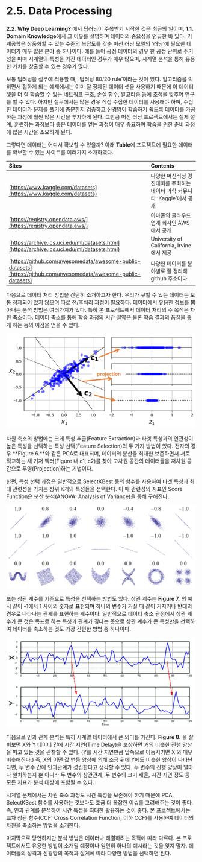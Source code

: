 # 2.5. Data Processing

**2.2. Why Deep Learning?** 에서 딥러닝이 주목받기 시작한 것은 최근의 일이며, **1.1. Domain Knowledge**에서 그 이유를 설명하며 데이터의 중요성을 언급한 바 있다. 기계공학은 상품화할 수 있는 수준의 복잡도를 갖춘 머신 러닝 모델의 ‘러닝’에 필요한 데이터가 매우 많은 분야 중 하나이다. 예를 들어 공정 데이터의 경우 한 공정 단위로 주기성을 띠며 시계열의 특성을 가진 데이터인 경우가 매우 많으며, 시계열 분석을 통해 유용한 가치를 창출할 수 있는 경우가 많다.

보통 딥러닝을 실무에 적용할 때, ‘딥러닝 80/20 rule’이라는 것이 있다. 알고리즘을 익히면서 접하게 되는 예제에서는 이미 잘 정제된 데이터 셋을 사용하기 때문에 이 데이터 셋을 더 잘 학습할 수 있는 네트워크 구조, 손실 함수, 알고리즘 등에 초점을 맞추어 연구를 할 수 있다. 하지만 실무에서는 많은 경우 직접 수집한 데이터를 사용해야 하며, 수집한 데이터가 문제를 풀기에 충분한지 검증하고 신경망이 학습하기 쉽도록 데이터를 가공하는 과정에 훨씬 많은 시간을 투자하게 된다. 그만큼 머신 러닝 프로젝트에서는 실제 설계, 훈련하는 과정보다 좋은 데이터를 얻는 과정이 매우 중요하며 학습을 위한 준비 과정에 많은 시간을 소요하게 된다.

그렇다면 데이터는 어디서 확보할 수 있을까? 아래 **Table**에 프로젝트에 필요한 데이터를 확보할 수 있는 사이트를 여러가지 소개하였다.

| Sites | Contents |
| :--- | :--- |
| [https://www.kaggle.com/datasets](https://www.kaggle.com/datasets) | 다양한 머신러닝 경진대회를 주최하는 데이터 과학 커뮤니티 ‘Kaggle’에서 공개 |
| [https://registry.opendata.aws/](https://registry.opendata.aws/) | 아마존의 클라우드 업계 회사인 AWS에서 공개 |
| [https://archive.ics.uci.edu/ml/datasets.html](https://archive.ics.uci.edu/ml/datasets.html) | University of California, Irvine에서 제공 |
| [https://github.com/awesomedata/awesome-public-datasets](https://github.com/awesomedata/awesome-public-datasets) | 다양한 데이터를 분야별로 잘 정리해 github 주소이다. |

다음으로 데이터 처리 방법을 간단히 소개하고자 한다. 우리가 구할 수 있는 데이터는 보통 정제되어 있지 않으며 따로 전/후처리 과정이 필요하다. 데이터에서 유용한 정보를 뽑아내는 분석 방법은 여러가지가 있다. 특히 본 프로젝트에서 데이터 처리의 주 목적은 차원 축소이다. 데이터 축소를 통해 학습 과정의 시간 절약은 물론 학습 결과의 품질을 좋게 하는 등의 이점을 얻을 수 있다.

![Figure 6. PCA Example](../.gitbook/assets/figure-6.png)

차원 축소의 방법에는 크게 특성 추출\(Feature Extraction\)과 타겟 특성과의 연관성이 높은 특성을 선택하는 특성 선택\(Feature Selection\)의 두 가지 방법이 있다. 전자의 경우 **Figure 6.**와 같은 PCA로 대표되며, 데이터의 분산을 최대한 보존하면서 서로 직교하는 새 기저 벡터\(Figure 내 c1, c2\)를 찾아 고차원 공간의 데이터들을 저차원 공간으로 투영\(Projection\)하는 기법이다.

한편, 특성 선택 과정은 일반적으로 SelectKBest 등의 함수를 사용하여 타겟 특성과 최대 관련성을 가지는 상위 K개의 특성들을 선택한다. 이 때 관련성의 지표인 Score Function은 분산 분석\(ANOVA: Analysis of Variance\)을 통해 구해진다.

![Figure 7. Various Example of Correlation](../.gitbook/assets/figure-7.png)

또는 상관 계수를 기준으로 특성을 선택하는 방법도 있다. 상관 계수는 **Figure 7.** 의 예시 같이 -1에서 1 사이의 숫자로 표현되며 하나의 변수가 커질 때 같이 커지거나 반대의 경우로 나타나는 관계를 표현하는 계수이다. 일반적으로 데이터 축소 관점에서 상관 계수가 큰 것은 목표로 하는 특성과 관계가 깊다는 뜻으로 상관 계수가 큰 특성만을 선택하여 데이터를 축소하는 것도 가장 간편한 방법 중 하나이다.

![Figure 8. Example of Causal Relationship](../.gitbook/assets/figure-8%20%281%29.png)

다음으로 인과 관계 분석은 특히 시계열 데이터에서 큰 의미를 가진다. **Figure 8.** 을 살펴보면 X와 Y 데이터 간에 시간 지연\(Time Delay\)을 보상하면 거의 비슷한 진행 양상을 띠고 있는 것을 관찰할 수 있다. \(Y를 시간 지연만큼 앞쪽으로 이동시키면 X 와 매우 비슷해진다.\) 즉, X의 어떤 값 변동 양상에 의해 조금 뒤에 Y에도 비슷한 양상이 나타난다면, 두 변수 간에 인과관계가 성립한다고 생각할 수 있다. 두 변수의 진행 양상이 얼마나 일치하는지 뿐 아니라 두 변수의 상관관계, 두 변수의 크기 배율, 시간 지연 정도 등 모든 지표가 분석 대상에 포함될 수 있다.

시계열 문제에서는 차원 축소 과정도 시간 특성을 보존해야 하기 때문에 PCA, SelectKBest 함수를 사용하는 것보다도 조금 더 복잡한 이슈를 고려해주는 것이 좋다. 즉, 인과 관계를 분석하여 시간 특성을 최대한 활용하는 것이 좋다. 본 프로젝트에서는 교차 상관 함수\(CCF: Cross Correlation Function, 이하 CCF\)를 사용하여 데이터의 차원을 축소하는 방법을 소개한다.

마지막으로 당연하지만 분석 방법은 데이터나 해결하려는 목적에 따라 다르다. 본 프로젝트에서도 유용한 방법이 소개될 예정이나 엄연히 하나의 예시라는 것을 잊지 말자. 데이터들의 성격과 신경망의 목적과 설계에 따라 다양한 방법을 선택하면 된다.

